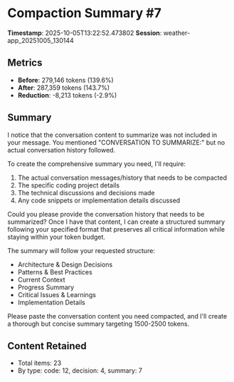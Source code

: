 # Compaction Summary #7

**Timestamp**: 2025-10-05T13:22:52.473802
**Session**: weather-app_20251005_130144

## Metrics
- **Before**: 279,146 tokens (139.6%)
- **After**: 287,359 tokens (143.7%)
- **Reduction**: -8,213 tokens (-2.9%)

## Summary
I notice that the conversation content to summarize was not included in your message. You mentioned "CONVERSATION TO SUMMARIZE:" but no actual conversation history followed.

To create the comprehensive summary you need, I'll require:

1. The actual conversation messages/history that needs to be compacted
2. The specific coding project details
3. The technical discussions and decisions made
4. Any code snippets or implementation details discussed

Could you please provide the conversation history that needs to be summarized? Once I have that content, I can create a structured summary following your specified format that preserves all critical information while staying within your token budget.

The summary will follow your requested structure:
- Architecture & Design Decisions  
- Patterns & Best Practices
- Current Context
- Progress Summary
- Critical Issues & Learnings
- Implementation Details

Please paste the conversation content you need compacted, and I'll create a thorough but concise summary targeting 1500-2500 tokens.

## Content Retained
- Total items: 23
- By type: code: 12, decision: 4, summary: 7
